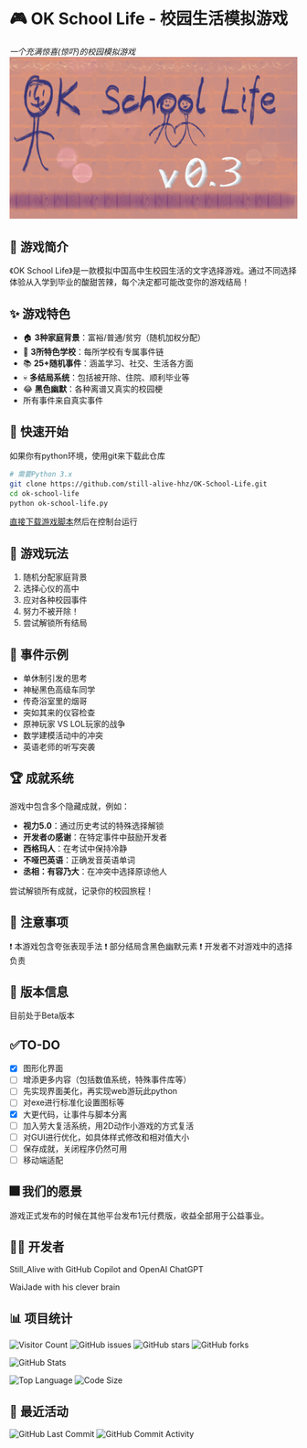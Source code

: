 # 🎮 OK School Life - 校园生活模拟游戏

*一个充满惊喜(惊吓)的校园模拟游戏*
![1745061328893](images/README/1745061328893.png)

## 📖 游戏简介

《OK School Life》是一款模拟中国高中生校园生活的文字选择游戏。通过不同选择体验从入学到毕业的酸甜苦辣，每个决定都可能改变你的游戏结局！

## ✨ 游戏特色

- 🏠 **3种家庭背景**：富裕/普通/贫穷（随机加权分配）
- 🏫 **3所特色学校**：每所学校有专属事件链
- 📚 **25+随机事件**：涵盖学习、社交、生活各方面
- 💀 **多结局系统**：包括被开除、住院、顺利毕业等
- 😂 **黑色幽默**：各种离谱又真实的校园梗
- 所有事件来自真实事件

## 🚀 快速开始

如果你有python环境，使用git来下载此仓库

```bash
# 需要Python 3.x
git clone https://github.com/still-alive-hhz/OK-School-Life.git
cd ok-school-life
python ok-school-life.py
```

[直接下载游戏脚本](https://github.com/ff9d0362-7cad-4f06-8527-6efaf9ea21f5)然后在控制台运行

## 🎯 游戏玩法

1. 随机分配家庭背景
2. 选择心仪的高中
3. 应对各种校园事件
4. 努力不被开除！
5. 尝试解锁所有结局

## 📜 事件示例

- 单休制引发的思考
- 神秘黑色高级车同学
- 传奇浴室里的烟哥
- 突如其来的仪容检查
- 原神玩家 VS LOL玩家的战争
- 数学建模活动中的冲突
- 英语老师的听写突袭

## 🏆 成就系统

游戏中包含多个隐藏成就，例如：

- **视力5.0**：通过历史考试的特殊选择解锁
- **开发者の感谢**：在特定事件中鼓励开发者
- **西格玛人**：在考试中保持冷静
- **不哑巴英语**：正确发音英语单词
- **丞相：有容乃大**：在冲突中选择原谅他人

尝试解锁所有成就，记录你的校园旅程！

## 📌 注意事项

❗ 本游戏包含夸张表现手法
❗ 部分结局含黑色幽默元素
❗ 开发者不对游戏中的选择负责

## 📅 版本信息

目前处于Beta版本

## ✅TO-DO

* [x] 图形化界面
* [ ] 增添更多内容（包括数值系统，特殊事件库等）
* [ ] 先实现界面美化，再实现web游玩此python
* [ ] 对exe进行标准化设置图标等
* [x] 大更代码，让事件与脚本分离
* [ ] 加入劳大复活系统，用2D动作小游戏的方式复活
* [ ] 对GUI进行优化，如具体样式修改和相对值大小
* [ ] 保存成就，关闭程序仍然可用
* [ ] 移动端适配

## 🎆 我们的愿景

游戏正式发布的时候在其他平台发布1元付费版，收益全部用于公益事业。

## 👨‍💻 开发者

Still_Alive with GitHub Copilot and OpenAI ChatGPT

WaiJade with his clever brain

## 📊 项目统计

![Visitor Count](https://visitor-badge.laobi.icu/badge?page_id=still-alive-hhz.OK-School-Life) ![GitHub issues](https://img.shields.io/github/issues/still-alive-hhz/OK-School-Life)
![GitHub stars](https://img.shields.io/github/stars/still-alive-hhz/OK-School-Life?style=social) ![GitHub forks](https://img.shields.io/github/forks/still-alive-hhz/OK-School-Life) 

![GitHub Stats](https://github-readme-stats.vercel.app/api/pin/?username=still-alive-hhz&repo=OK-School-Life&show_owner=true)

![Top Language](https://img.shields.io/github/languages/top/still-alive-hhz/OK-School-Life) ![Code Size](https://img.shields.io/github/languages/code-size/still-alive-hhz/OK-School-Life)

## 🌟 最近活动

![GitHub Last Commit](https://img.shields.io/github/last-commit/still-alive-hhz/OK-School-Life) ![GitHub Commit Activity](https://img.shields.io/github/commit-activity/y/still-alive-hhz/OK-School-Life)


